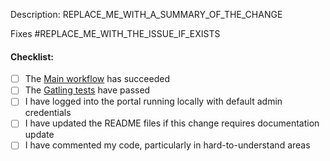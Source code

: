 Description: REPLACE_ME_WITH_A_SUMMARY_OF_THE_CHANGE

Fixes #REPLACE_ME_WITH_THE_ISSUE_IF_EXISTS

#### Checklist:
- [ ] The [Main workflow](https://github.com/RADAR-base/ManagementPortal/actions/workflows/main.yml) has succeeded
- [ ] The [Gatling tests](https://github.com/RADAR-base/ManagementPortal#other-tests) have passed
- [ ] I have logged into the portal running locally with default admin credentials
- [ ] I have updated the README files if this change requires documentation update
- [ ] I have commented my code, particularly in hard-to-understand areas

